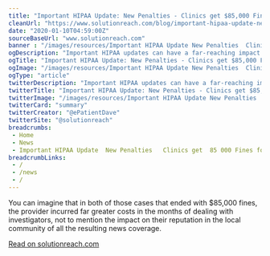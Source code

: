 ```yaml
--- 
title: "Important HIPAA Update: New Penalties - Clinics get $85,000 Fines for NOT Releasing Data to Patients"
cleanUrl: "https://www.solutionreach.com/blog/important-hipaa-update-new-penalties-clinics-get-85000-fines-for-not-releasing-data-to-patientshss_channel=tw-335387713"
date: "2020-01-10T04:59:00Z"
sourceBaseUrl: "www.solutionreach.com"
banner : "/images/resources/Important HIPAA Update New Penalties  Clinics get 85000 Fines for NOT Releasing Data to Patients.jpg"
ogDescription: "Important HIPAA updates can have a far-reaching impact. Learn how to stay compliant. "
ogTitle: "Important HIPAA Update: New Penalties - Clinics get $85,000 Fines for NOT Releasing Data to Patients"
ogImage: "/images/resources/Important HIPAA Update New Penalties  Clinics get 85000 Fines for NOT Releasing Data to Patients.jpg"
ogType: "article"
twitterDescription: "Important HIPAA updates can have a far-reaching impact. Learn how to stay compliant. "
twitterTitle: "Important HIPAA Update: New Penalties - Clinics get $85,000 Fines for NOT Releasing Data to Patients"
twitterImage: "/images/resources/Important HIPAA Update New Penalties  Clinics get 85000 Fines for NOT Releasing Data to Patients.jpg"
twitterCard: "summary"
twitterCreator: "@ePatientDave"
twitterSite: "@solutionreach"
breadcrumbs:
 - Home
 - News
 - Important HIPAA Update  New Penalties   Clinics get  85 000 Fines for NOT Releasing Data to Patients
breadcrumbLinks:
 - / 
 - /news
 - / 
---
```

You can imagine that in both of those cases that ended with $85,000 fines, the provider incurred far greater costs in the months of dealing with investigators, not to mention the impact on their reputation in the local community of all the resulting news coverage.  
  
[Read on solutionreach.com](https://www.solutionreach.com/blog/important-hipaa-update-new-penalties-clinics-get-85000-fines-for-not-releasing-data-to-patientshss_channel=tw-335387713)
